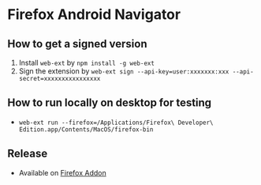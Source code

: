 # Firefox Android Navigator

## How to get a signed version

1. Install `web-ext` by `npm install -g web-ext`
2. Sign the extension by `web-ext sign --api-key=user:xxxxxxx:xxx --api-secret=xxxxxxxxxxxxxxxx`

## How to run locally on desktop for testing

- `web-ext run --firefox=/Applications/Firefox\ Developer\ Edition.app/Contents/MacOS/firefox-bin`

## Release

- Available on [Firefox Addon](https://addons.mozilla.org/en-GB/firefox/addon/android-tabs-navigator/)
